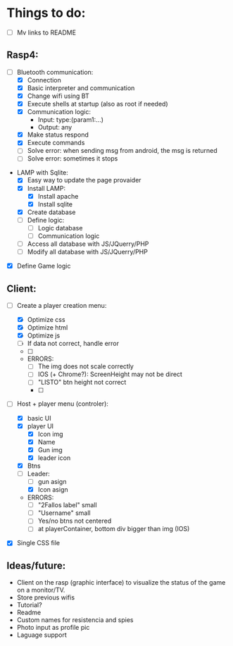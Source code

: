 # Things to do:

- [ ] Mv links to README
## Rasp4:
- [ ] Bluetooth communication:
    - [x] Connection
    - [x] Basic interpreter and communication
    - [x] Change wifi using BT
    - [x] Execute shells at startup (also as root if needed)
    - [x] Communication logic:
        - Input: type:(param1:...)
        - Output: any
    - [x] Make status respond
    - [x] Execute commands
    - [ ] Solve error: when sending msg from android, the msg is returned
    - [ ] Solve error: sometimes it stops
- LAMP with Sqlite:
    - [x] Easy way to update the page provaider
    - [x] Install LAMP:
        - [x] Install apache
        - [x] Install sqlite
    - [x] Create database
    - [ ] Define logic:
        - [ ] Logic database
        - [ ] Communication logic
    - [ ] Access all database with JS/JQuerry/PHP
    - [ ] Modify all database with JS/JQuerry/PHP

- [x] Define Game logic

## Client:
- [ ] Create a player creation menu:
    - [x] Optimize css
    - [x] Optimize html
    - [x] Optimize js
    - [ ] If data not correct, handle error
    - [ ] 
    - ERRORS:
        - [ ] The img does not scale correctly
        - [ ] IOS (+ Chrome?): ScreenHeight may not be direct
        - [ ] "LISTO" btn height not correct
        - [ ] 

- [ ] Host + player menu (controler):
    - [x] basic UI
    - [x] player UI
        - [x] Icon img
        - [x] Name
        - [x] Gun img
        - [x] leader icon
    - [x] Btns
    - [ ] Leader:
        - [ ] gun asign
        - [x] Icon asign
    - ERRORS: 
        - [ ] "2Fallos label" small
        - [ ] "Username" small
        - [ ] Yes/no btns not centered
        - [ ] at playerContainer, bottom div bigger than img (IOS)
    
- [x] Single CSS file











## Ideas/future:
- Client on the rasp (graphic interface) to visualize the status of the game on a monitor/TV.
- Store previous wifis
- Tutorial?
- Readme
- Custom names for resistencia and spies 
- Photo input as profile pic
- Laguage support